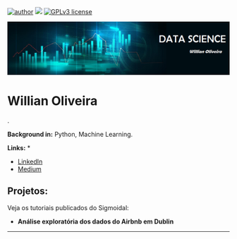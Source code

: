 [![author](https://img.shields.io/badge/author-Willian-red.svg)](www.linkedin.com/in/wiillianoliveira) [![](https://img.shields.io/badge/python-3.7+-blue.svg)](https://www.python.org/downloads/release/python-365/) [![GPLv3 license](https://img.shields.io/badge/contributions-welcome-brightgreen.svg?style=flat)](https://github.com/carlosfab/data_science/issues)
<p align="center">
  <img src="banner.png" >
</p>

# Willian Oliveira

.

**Background in:** Python, Machine Learning.

**Links:**
* 
* [LinkedIn](www.linkedin.com/in/wiillianoliveira)
* [Medium](https://medium.com/@dataperformace)


## Projetos:
Veja os tutoriais publicados do Sigmoidal:

* **Análise exploratória dos dados do Airbnb em Dublin**
---
